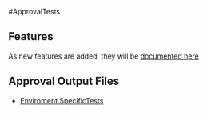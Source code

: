 <!--
GENERATED FILE - DO NOT EDIT
This file was generated by [MarkdownSnippets](https://github.com/SimonCropp/MarkdownSnippets).
Source File: /ApprovalTests/docs/mdsource/README.source.md
To change this file edit the source file and then run MarkdownSnippets.
-->
#ApprovalTests

## Features 

As new features are added, they will be [documented here](Features.md)

## Approval Output Files

* [Enviroment SpecificTests](EnviromentSpecificTests.md)
